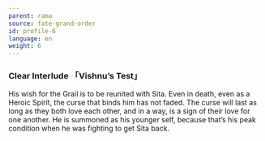 ```yaml
---
parent: rama
source: fate-grand-order
id: profile-6
language: en
weight: 6
---
```


### Clear Interlude 「Vishnu’s Test」

His wish for the Grail is to be reunited with Sita.
Even in death, even as a Heroic Spirit, the curse that binds him has not faded.
The curse will last as long as they both love each other, and in a way, is a sign of their love for one another.
He is summoned as his younger self, because that’s his peak condition when he was fighting to get Sita back.
